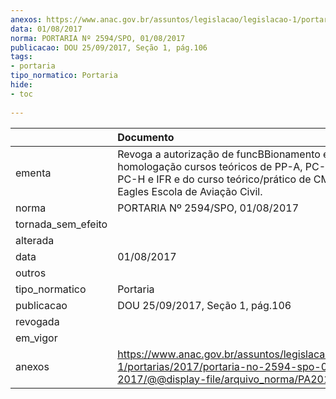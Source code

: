 ```yaml
---
anexos: https://www.anac.gov.br/assuntos/legislacao/legislacao-1/portarias/2017/portaria-no-2594-spo-01-08-2017/@@display-file/arquivo_norma/PA2017-2594.pdf
data: 01/08/2017
norma: PORTARIA Nº 2594/SPO, 01/08/2017
publicacao: DOU 25/09/2017, Seção 1, pág.106
tags:
- portaria
tipo_normatico: Portaria
hide: 
- toc 
 
---
```


|                    | Documento                                                                                                                                                                        |
|:-------------------|:---------------------------------------------------------------------------------------------------------------------------------------------------------------------------------|
| ementa             | Revoga a autorização de funcBBionamento e a homologação cursos teóricos de PP-A, PC-A, PP-H, PC-H e IFR e do curso teórico/prático de CMV da New Eagles Escola de Aviação Civil. |
| norma              | PORTARIA Nº 2594/SPO, 01/08/2017                                                                                                                                                 |
| tornada_sem_efeito |                                                                                                                                                                                  |
| alterada           |                                                                                                                                                                                  |
| data               | 01/08/2017                                                                                                                                                                       |
| outros             |                                                                                                                                                                                  |
| tipo_normatico     | Portaria                                                                                                                                                                         |
| publicacao         | DOU 25/09/2017, Seção 1, pág.106                                                                                                                                                 |
| revogada           |                                                                                                                                                                                  |
| em_vigor           |                                                                                                                                                                                  |
| anexos             | https://www.anac.gov.br/assuntos/legislacao/legislacao-1/portarias/2017/portaria-no-2594-spo-01-08-2017/@@display-file/arquivo_norma/PA2017-2594.pdf                             |